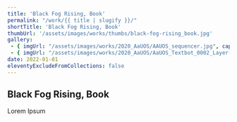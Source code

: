 ```yaml
---
title: 'Black Fog Rising, Book'
permalink: "/work/{{ title | slugify }}/"
shortTitle: 'Black Fog Rising, Book'
thumbUrl: '/assets/images/works/thumbs/black-fog-rising_book.jpg'
gallery:
 - { imgUrl: "/assets/images/works/2020_AaUOS/AAUOS_sequencer.jpg", caption: "" }
 - { imgUrl: "/assets/images/works/2020_AaUOS/AaUOS_Textbot_0002_Layer-20.jpg", caption: "" }
date: 2022-01-01
eleventyExcludeFromCollections: false
---
```



<div class="Grid Grid--gutters Grid--full large-Grid--fit">
  <div class="Grid-cell">
    <div class='headerGroup'>
      <h2>Black Fog Rising, Book</h2>
      <p>Lorem Ipsum</p>
    </div>
  </div>
</div>